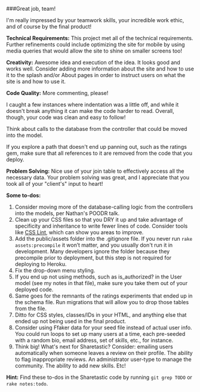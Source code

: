 ###Great job, team!

I'm really impressed by your teamwork skills, your incredible work ethic, and of course by the final product!

**Technical Requirements:** This project met all of the technical requirements. Further refinements could include optimizing the site for mobile by using media queries that would allow the site to shine on smaller screens too!

**Creativity:** Awesome idea and execution of the idea. It looks good and works well. Consider adding more information about the site and how to use it to the splash and/or About pages in order to instruct users on what the site is and how to use it.

**Code Quality:** More commenting, please! 

I caught a few instances where indentation was a little off, and while it doesn't break anything it can make the code harder to read. Overall, though, your code was clean and easy to follow!
 
Think about calls to the database from the controller that could be moved into the model. 

If you explore a path that doesn't end up panning out, such as the ratings gem, make sure that all references to it are removed from the code that you deploy.  

**Problem Solving:** Nice use of your join table to effectively access all the necessary data. Your problem solving was great, and I appreciate that you took all of your "client's" input to heart! 

**Some to-dos:**

1. Consider moving more of the database-calling logic from the controllers into the models, per Nathan's POODR talk.
2. Clean up your CSS files so that you DRY it up and take advantage of specificity and inheritance to write fewer lines of code. Consider tools like [CSS Lint](http://csslint.net/), which can show you areas to improve. 
3. Add the public/assets folder into the .gitignore file. If you never run `rake assets:precompile` it won’t matter, and you usually don't run it in development. Many developers ignore the folder because they precompile prior to deployment, but this step is not required for deploying to Heroku.
4. Fix the drop-down menu styling.
5. If you end up not using methods, such as is_authorized? in the User model (see my notes in that file), make sure you take them out of your deployed code.
6. Same goes for the remnants of the ratings experiments that ended up in the schema file. Run migrations that will allow you to drop those tables from the file. 
7. Ditto for CSS styles, classes/IDs in your HTML, and anything else that ended up not being used in the final product.
8. Consider using Ffaker data for your seed file instead of actual user info. You could run loops to set up many users at a time, each pre-seeded with a random bio, email address, set of skills, etc., for instance.
9. Think big! What's next for Sharetastic? Consider: emailing users automatically when someone leaves a review on their profile. The ability to flag inappropriate reviews. An administrator user-type to manage the community. The ability to add new skills. Etc! 

**Hint:** Find these to-dos in the Sharetastic code by running `git grep TODO` or `rake notes:todo`. 